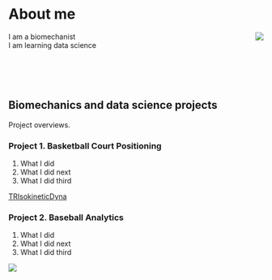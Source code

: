 # About me
<img align="right" src="https://github.com/user-attachments/assets/c294fc01-3193-49e0-8d8f-46cc22b17b5d">
I am a biomechanist <br />
I am learning data science
<br /> <br /> <br /> <br /> <br />

## Biomechanics and data science projects
Project overviews.

### Project 1. Basketball Court Positioning
1. What I did
2. What I did next
3. What I did third

[TRIsokineticDyna](https://github.com/sleigh79/BiomechanicsPortfolio/blob/main/TRIsokineticDyna.pdf)

### Project 2. Baseball Analytics
1. What I did
2. What I did next
3. What I did third

![](https://github.com/user-attachments/assets/f7cee4e0-8218-44b5-95cc-1e4ddbefd638)
